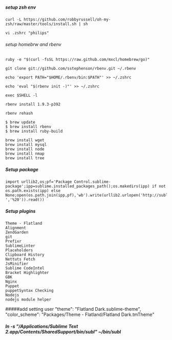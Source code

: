 ##### setup zsh env
	curl -L https://github.com/robbyrussell/oh-my-zsh/raw/master/tools/install.sh | sh

	vi .zshrc "philips"

###### setup homebrw and rbenv
	ruby -e "$(curl -fsSL https://raw.github.com/mxcl/homebrew/go)"

	git clone git://github.com/sstephenson/rbenv.git ~/.rbenv

	echo 'export PATH="$HOME/.rbenv/bin:$PATH"' >> ~/.zshrc

	echo 'eval "$(rbenv init -)"' >> ~/.zshrc

	exec $SHELL -l

	rbenv install 1.9.3-p392

	rbenv rehash

	$ brew update
	$ brew install rbenv
	$ brew install ruby-build

	brew install wget
	brew install mysql
	brew install node
	brew install nmap
	brew install tree

##### Setup package
	import urllib2,os;pf='Package Control.sublime-package';ipp=sublime.installed_packages_path();os.makedirs(ipp) if not os.path.exists(ipp) else None;open(os.path.join(ipp,pf),'wb').write(urllib2.urlopen('http://sublime.wbond.net/'+pf.replace(' ','%20')).read())

##### Setup plugins
	Theme - Flatland
	Alignment 
	ZendGarden
	git
	Prefixr
	SublimeLinter
	Placeholders
	Clipboard History
	Nettuts Fetch
	JsMinifier
	Sublime CodeIntel
	Bracket Highlighter
	GBK
	Nginx
	Puppet
	puppetSyntax Checking
	Nodejs
	nodejs module helper

#####add setting user
	"theme": "Flatland Dark.sublime-theme",
	"color_scheme": "Packages/Theme - Flatland/Flatland Dark.tmTheme"

##### ln -s "/Applications/Sublime Text 2.app/Contents/SharedSupport/bin/subl" ~/bin/subl
